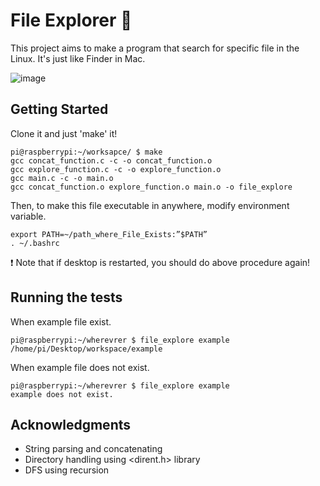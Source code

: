 # File Explorer :mag_right:

This project aims to make a program that search for specific file in the Linux.
It's just like Finder in Mac.

![image](https://user-images.githubusercontent.com/103620676/173172887-78fb0918-b25b-4473-beca-ab2f98e1ee65.png)



## Getting Started

Clone it and just 'make' it!
```
pi@raspberrypi:~/worksapce/ $ make
gcc concat_function.c -c -o concat_function.o
gcc explore_function.c -c -o explore_function.o
gcc main.c -c -o main.o
gcc concat_function.o explore_function.o main.o -o file_explore
```

Then, to make this file executable in anywhere, modify environment variable.
```
export PATH=~/path_where_File_Exists:”$PATH”
. ~/.bashrc
```
:exclamation: Note that if desktop is restarted, you should do above procedure again!




## Running the tests

When example file exist.
```
pi@raspberrypi:~/wherevrer $ file_explore example
/home/pi/Desktop/workspace/example
```

When example file does not exist.
```
pi@raspberrypi:~/wherevrer $ file_explore example
example does not exist.
```




## Acknowledgments

* String parsing and concatenating
* Directory handling using <dirent.h> library
* DFS using recursion
